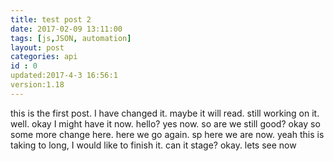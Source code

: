 ```yaml
---
title: test post 2
date: 2017-02-09 13:11:00
tags: [js,JSON, automation]
layout: post
categories: api
id : 0
updated:2017-4-3 16:56:1
version:1.18
---
```


this is the first post. I have changed it. maybe it will read. still working on it. well. okay I might have it now. hello? yes now. so are we still good? okay so some more change here. here we go again. sp here we are now. yeah this is taking to long, I would like to finish it. can it stage? okay. lets see now